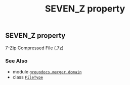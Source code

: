 ﻿---
title: SEVEN_Z property
second_title: GroupDocs.Merger for Python via .NET API References
description: 
type: docs
url: /python-net/groupdocs.merger.domain/filetype/seven_z/
is_root: false
weight: 480
---

## SEVEN_Z property


7-Zip Compressed File (.7z)

### See Also
* module [`groupdocs.merger.domain`](../../)
* class [`FileType`](/merger/python-net/groupdocs.merger.domain/filetype)
